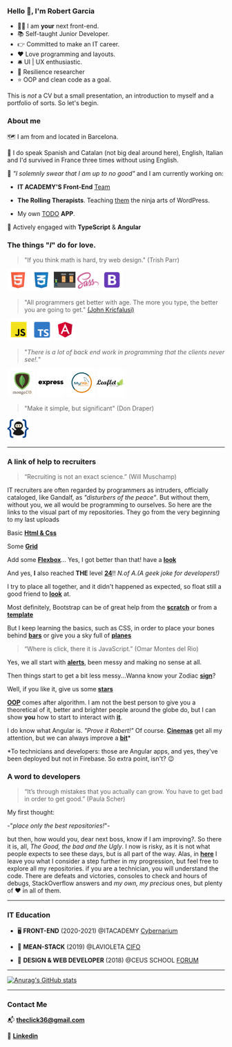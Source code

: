 ### Hello :wave:, I'm Robert Garcia

  * :technologist: I am **your** next front-end.
  * :books: Self-taught Junior Developer.
  * :point_right: Committed to make an IT career.
  * :heart: Love programming and layouts.
  * :bellhop_bell: UI | UX enthusiastic.
  * :goggles: Resilience researcher
  *  :star: OOP and clean code as a goal.


This is *not* a CV but a small presentation, an introduction to myself and a portfolio of sorts. So let's begin.

### About me

:world_map: I am from and located in Barcelona.

:loudspeaker: I do speak Spanish and Catalan (not big deal around here), English, Italian and I'd survived in France three times without using English.

:construction:  *"I solemnly swear that I am up to no good"* and I am currently working on:

  * **IT ACADEMY'S Front-End** [Team](https://github.com/it-academyproject/ITProject-ERP-Frontend)

  * **The Rolling Therapists**. Teaching [them](https://therollingtherapists.com) the ninja arts of WordPress.

  * My own [TODO](https://bcnactivarepositorio.github.io/ngAgenda/) **APP**.

:seedling: Actively engaged with **TypeScript** & **Angular**


### The things "*I*" do for love.

 > "If you think math is hard, try web design."
 >  (Trish Parr)

   <img src ="https://raw.githubusercontent.com/naranjito72/naranjito72/main/img/html.png" height="50">  <img src ="https://raw.githubusercontent.com/naranjito72/naranjito72/main/img/css.png" height="50">  <img src ="https://raw.githubusercontent.com/naranjito72/naranjito72/main/img/flexbox.png" height="50">       <img src ="https://raw.githubusercontent.com/naranjito72/naranjito72/main/img/sass.png" height="50">  <img src ="https://raw.githubusercontent.com/naranjito72/naranjito72/main/img/bootstrap.png" height="50">

> "All programmers get better with age. The more you type, the better you are going to get."
>  [(John Kricfalusi)](https://www.brainyquote.com/quotes/john_kricfalusi_367007)

   <img src ="https://raw.githubusercontent.com/naranjito72/naranjito72/main/img/js.png" height="50">    <img src ="https://raw.githubusercontent.com/naranjito72/naranjito72/main/img/typescript.png" height="50">   <img src ="https://raw.githubusercontent.com/naranjito72/naranjito72/main/img/angular.png" height="50">

> "*There is a lot of back end work in programming that the clients never see!.*"

   <img src ="https://raw.githubusercontent.com/naranjito72/naranjito72/main/img/mongodb.png" height="65">    <img src ="https://raw.githubusercontent.com/naranjito72/naranjito72/main/img/express.png" height="65">  <img src ="https://raw.githubusercontent.com/naranjito72/naranjito72/main/img/mysql.png" height="65">  <img src ="https://raw.githubusercontent.com/naranjito72/naranjito72/main/img/leaflet.png" height="65">

> "Make it simple, but significant"
> (Don Draper)

   <img src ="https://raw.githubusercontent.com/naranjito72/naranjito72/main/img/git.png" height="50">


***
### A link of help to recruiters

>“Recruiting is not an exact science.”
>(Will Muschamp)

IT recruiters are often regarded by programmers as intruders, officially cataloged, like Gandalf, as *"disturbers of the peace"*. But without them, without you, we all would be programming to ourselves. So here are the links to the visual part of my repositories. They go from the very beginning to my last uploads

Basic [**Html & Css**](https://bcnactivarepositorio.github.io/Basic_Css/)

Some [**Grid**](https://bcnactivarepositorio.github.io/grid_3/)

Add some [**Flexbox**](https://bcnactivarepositorio.github.io/mcBootstrap/)... Yes, I got better than that! have a [**look**](https://toursbyme.github.io/exercise_flex/)

And yes, **I** also reached **THE** level [**24**](https://github.com/ToursByMe/level24_froggy)!!  *N.of A.(A geek joke for developers!)*

I try to place all together, and it didn't happened as expected, so float still a good friend to [**look**](https://toursbyme.github.io/spotify_exercise/) at.

Most definitely, Bootstrap can be of great help from the [**scratch**](https://toursbyme.github.io/bootstrapPortfolio/#myServices) or from a [**template**](https://bcnactivarepositorio.github.io/templateBootstrap/)

But I keep learning the basics, such as CSS, in order to place your bones behind [**bars**](https://bcnactivarepositorio.github.io/itAcademySass/) or give you a sky full of [**planes**](https://toursbyme.github.io/planes/)

>“Where is click, there it is JavaScript.”
>(Omar Montes del Rio)

Yes, we all start with [**alerts**](https://toursbyme.github.io/basicJavaScriptBcnActiva/#), been messy and making no sense at all.

Then things start to get a bit less messy...Wanna know your Zodiac [**sign**](https://bcnactivarepositorio.github.io/signOfStars/)?

Well, if you like it, give us some [**stars**](https://toursbyme.github.io/howManyHearts-/)

[**OOP**](https://en.wikipedia.org/wiki/Object-oriented_programming) comes after algorithm. I am not the best person to give you a theoretical  of it, better and brighter people around the globe do, but I can show  **you** how to start to interact with [**it**](https://bcnactivarepositorio.github.io/pooMidnight-theRaces/).

I do know what Angular is. *"Prove it Robert!"* Of course. [**Cinemas**](https://naranjito72.github.io/hace-un-cine/movies) get all my attention, but we can always improve a [**bit**](https://bcnactivarepositorio.github.io/ngAgenda/)*

*To technicians and developers: those are Angular apps, and yes, they've been deployed but not in Firebase. So extra point, isn't? :wink:

### A word to developers

>“It’s through mistakes that you actually can grow. You have to get bad in order to get good.”
>(Paula Scher)

My first thought:

-"*place only the best repositories!*"-

but then, how would you, dear next boss, know if I am improving?. So there it is, all, *The Good, the bad and the Ugly*. I now is risky, as it is not what people expects to see these days, but is all part of the way. Alas, in [**here**](https://github.com/bcnActivaRepositorio) I leave you what I consider a step further in my progression, but feel free to explore all my repositories. if you are a technician, you will understand the code. There are defeats and victories, consoles to check and hours of debugs, StackOverflow answers and *my own, my precious* ones, but plenty of :heart: in all of them.

***

### IT Education

 * :desktop_computer: **FRONT-END** (2020-2021)
  @ITACADEMY [Cybernarium](https://cibernarium.barcelonactiva.cat/web/guest/ficha-actividad?activityId=1053827)

 * :dart: **MEAN-STACK** (2019)
  @LAVIOLETA [CIFO](https://serveiocupacio.gencat.cat/es/soc/centres-dinnovacio-i-formacio-ocupacional-cifo/CIFO-de-Barcelona-La-Violeta/Oferta-formativa/index.html)

  * :floppy_disk: **DESIGN & WEB DEVELOPER** (2018)
  @CEUS SCHOOL [FORUM](http://www.academiaceus.com/centres/forum)

***

  [![Anurag's GitHub stats](https://github-readme-stats.vercel.app/api?username=naranjito72&hide_border=true)](https://github.com/anuraghazra/github-readme-stats)

***

### Contact Me

:mailbox_with_mail: **theclick36@gmail.com**

:briefcase: [**Linkedin**](https://www.linkedin.com/in/theclick36/)


<!--
**naranjito72/naranjito72** is a ✨ _special_ ✨ repository because its `README.md` (this file) appears on your GitHub profile.
#### who I am

### what can I do

### where do I came from

### where I want to go

Here are some ideas to get you started:

- 🔭 I’m currently working on ...
- 🌱 I’m currently learning ...
- 👯 I’m looking to collaborate on ...
- 🤔 I’m looking for help with ...
- 💬 Ask me about ...
- 📫 How to reach me: ...
- 😄 Pronouns: ...
- ⚡ Fun fact: ...
-->
